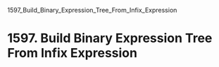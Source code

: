 1597_Build_Binary_Expression_Tree_From_Infix_Expression
# 1597. Build Binary Expression Tree From Infix Expression

